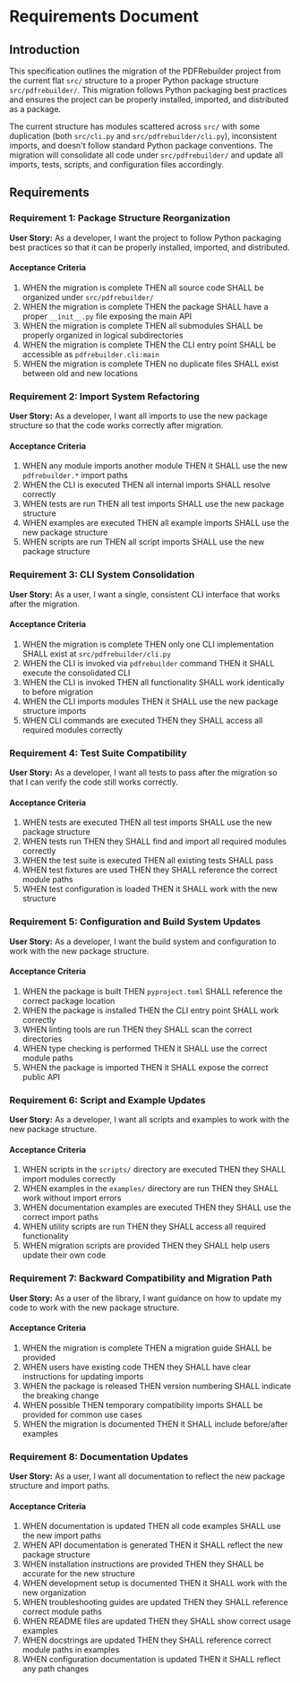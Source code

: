 # Requirements Document

## Introduction

This specification outlines the migration of the PDFRebuilder project from the current flat `src/` structure to a proper Python package structure `src/pdfrebuilder/`. This migration follows Python packaging best practices and ensures the project can be properly installed, imported, and distributed as a package.

The current structure has modules scattered across `src/` with some duplication (both `src/cli.py` and `src/pdfrebuilder/cli.py`), inconsistent imports, and doesn't follow standard Python package conventions. The migration will consolidate all code under `src/pdfrebuilder/` and update all imports, tests, scripts, and configuration files accordingly.

## Requirements

### Requirement 1: Package Structure Reorganization

**User Story:** As a developer, I want the project to follow Python packaging best practices so that it can be properly installed, imported, and distributed.

#### Acceptance Criteria

1. WHEN the migration is complete THEN all source code SHALL be organized under `src/pdfrebuilder/`
2. WHEN the migration is complete THEN the package SHALL have a proper `__init__.py` file exposing the main API
3. WHEN the migration is complete THEN all submodules SHALL be properly organized in logical subdirectories
4. WHEN the migration is complete THEN the CLI entry point SHALL be accessible as `pdfrebuilder.cli:main`
5. WHEN the migration is complete THEN no duplicate files SHALL exist between old and new locations

### Requirement 2: Import System Refactoring

**User Story:** As a developer, I want all imports to use the new package structure so that the code works correctly after migration.

#### Acceptance Criteria

1. WHEN any module imports another module THEN it SHALL use the new `pdfrebuilder.*` import paths
2. WHEN the CLI is executed THEN all internal imports SHALL resolve correctly
3. WHEN tests are run THEN all test imports SHALL use the new package structure
4. WHEN examples are executed THEN all example imports SHALL use the new package structure
5. WHEN scripts are run THEN all script imports SHALL use the new package structure

### Requirement 3: CLI System Consolidation

**User Story:** As a user, I want a single, consistent CLI interface that works after the migration.

#### Acceptance Criteria

1. WHEN the migration is complete THEN only one CLI implementation SHALL exist at `src/pdfrebuilder/cli.py`
2. WHEN the CLI is invoked via `pdfrebuilder` command THEN it SHALL execute the consolidated CLI
3. WHEN the CLI is invoked THEN all functionality SHALL work identically to before migration
4. WHEN the CLI imports modules THEN it SHALL use the new package structure imports
5. WHEN CLI commands are executed THEN they SHALL access all required modules correctly

### Requirement 4: Test Suite Compatibility

**User Story:** As a developer, I want all tests to pass after the migration so that I can verify the code still works correctly.

#### Acceptance Criteria

1. WHEN tests are executed THEN all test imports SHALL use the new package structure
2. WHEN tests run THEN they SHALL find and import all required modules correctly
3. WHEN the test suite is executed THEN all existing tests SHALL pass
4. WHEN test fixtures are used THEN they SHALL reference the correct module paths
5. WHEN test configuration is loaded THEN it SHALL work with the new structure

### Requirement 5: Configuration and Build System Updates

**User Story:** As a developer, I want the build system and configuration to work with the new package structure.

#### Acceptance Criteria

1. WHEN the package is built THEN `pyproject.toml` SHALL reference the correct package location
2. WHEN the package is installed THEN the CLI entry point SHALL work correctly
3. WHEN linting tools are run THEN they SHALL scan the correct directories
4. WHEN type checking is performed THEN it SHALL use the correct module paths
5. WHEN the package is imported THEN it SHALL expose the correct public API

### Requirement 6: Script and Example Updates

**User Story:** As a developer, I want all scripts and examples to work with the new package structure.

#### Acceptance Criteria

1. WHEN scripts in the `scripts/` directory are executed THEN they SHALL import modules correctly
2. WHEN examples in the `examples/` directory are run THEN they SHALL work without import errors
3. WHEN documentation examples are executed THEN they SHALL use the correct import paths
4. WHEN utility scripts are run THEN they SHALL access all required functionality
5. WHEN migration scripts are provided THEN they SHALL help users update their own code

### Requirement 7: Backward Compatibility and Migration Path

**User Story:** As a user of the library, I want guidance on how to update my code to work with the new package structure.

#### Acceptance Criteria

1. WHEN the migration is complete THEN a migration guide SHALL be provided
2. WHEN users have existing code THEN they SHALL have clear instructions for updating imports
3. WHEN the package is released THEN version numbering SHALL indicate the breaking change
4. WHEN possible THEN temporary compatibility imports SHALL be provided for common use cases
5. WHEN the migration is documented THEN it SHALL include before/after examples

### Requirement 8: Documentation Updates

**User Story:** As a user, I want all documentation to reflect the new package structure and import paths.

#### Acceptance Criteria

1. WHEN documentation is updated THEN all code examples SHALL use the new import paths
2. WHEN API documentation is generated THEN it SHALL reflect the new package structure
3. WHEN installation instructions are provided THEN they SHALL be accurate for the new structure
4. WHEN development setup is documented THEN it SHALL work with the new organization
5. WHEN troubleshooting guides are updated THEN they SHALL reference correct module paths
6. WHEN README files are updated THEN they SHALL show correct usage examples
7. WHEN docstrings are updated THEN they SHALL reference correct module paths in examples
8. WHEN configuration documentation is updated THEN it SHALL reflect any path changes
